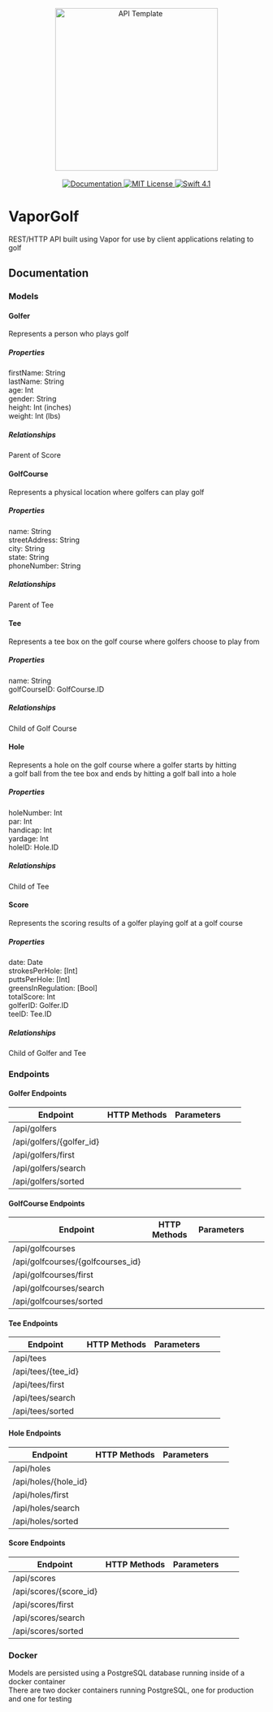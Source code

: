 <p align="center">
    <img src="https://user-images.githubusercontent.com/1342803/36623515-7293b4ec-18d3-11e8-85ab-4e2f8fb38fbd.png" width="320" alt="API Template">
    <br>
    <br>
    <a href="http://docs.vapor.codes/3.0/">
        <img src="http://img.shields.io/badge/read_the-docs-2196f3.svg" alt="Documentation">
    </a>
    <a href="LICENSE">
        <img src="http://img.shields.io/badge/license-MIT-brightgreen.svg" alt="MIT License">
    </a>
    <a href="https://swift.org">
        <img src="http://img.shields.io/badge/swift-4.1-brightgreen.svg" alt="Swift 4.1">
    </a>
</p>

# VaporGolf
REST/HTTP API built using Vapor for use by client applications relating to golf </br>

## Documentation

### Models

#### Golfer
Represents a person who plays golf </br>

##### Properties
firstName: String </br>
lastName: String </br>
age: Int </br>
gender: String </br>
height: Int (inches) </br>
weight: Int (lbs) </br>

##### Relationships
Parent of Score </br>

#### GolfCourse
Represents a physical location where golfers can play golf </br>

##### Properties
name: String </br>
streetAddress: String </br>
city: String </br>
state: String </br>
phoneNumber: String </br>

##### Relationships
Parent of Tee </br>

#### Tee
Represents a tee box on the golf course where golfers choose to play from </br>

##### Properties
name: String </br>
golfCourseID: GolfCourse.ID </br>
 
##### Relationships
Child of Golf Course </br>

#### Hole
Represents a hole on the golf course where a golfer starts by hitting </br>
a golf ball from the tee box and ends by hitting a golf ball into a hole </br>

##### Properties
holeNumber: Int </br>
par: Int </br>
handicap: Int </br>
yardage: Int </br>
holeID: Hole.ID </br>

##### Relationships
Child of Tee </br>
  
#### Score
Represents the scoring results of a golfer playing golf at a golf course </br>

##### Properties
date: Date </br>
strokesPerHole: [Int] </br>
puttsPerHole: [Int] </br>
greensInRegulation: [Bool] </br>
totalScore: Int </br>
golferID: Golfer.ID </br>
teeID: Tee.ID </br>

##### Relationships
Child of Golfer and Tee </br>
  
### Endpoints

#### Golfer Endpoints
| Endpoint                 | HTTP Methods | Parameters |   |   |
|--------------------------|--------------|------------|---|---|
| /api/golfers             |              |            |   |   |
| /api/golfers/{golfer_id} |              |            |   |   |
| /api/golfers/first       |              |            |   |   |
| /api/golfers/search      |              |            |   |   |
| /api/golfers/sorted      |              |            |   |   |

#### GolfCourse Endpoints
| Endpoint                          | HTTP Methods | Parameters |   |   |
|-----------------------------------|--------------|------------|---|---|
| /api/golfcourses                  |              |            |   |   |
| /api/golfcourses/{golfcourses_id} |              |            |   |   |
| /api/golfcourses/first            |              |            |   |   |
| /api/golfcourses/search           |              |            |   |   |
| /api/golfcourses/sorted           |              |            |   |   |

#### Tee Endpoints
| Endpoint           | HTTP Methods | Parameters |   |   |
|--------------------|--------------|------------|---|---|
| /api/tees          |              |            |   |   |
| /api/tees/{tee_id} |              |            |   |   |
| /api/tees/first    |              |            |   |   |
| /api/tees/search   |              |            |   |   |
| /api/tees/sorted   |              |            |   |   |

#### Hole Endpoints
| Endpoint             | HTTP Methods | Parameters |   |   |
|----------------------|--------------|------------|---|---|
| /api/holes           |              |            |   |   |
| /api/holes/{hole_id} |              |            |   |   |
| /api/holes/first     |              |            |   |   |
| /api/holes/search    |              |            |   |   |
| /api/holes/sorted    |              |            |   |   |

#### Score Endpoints
| Endpoint               | HTTP Methods | Parameters |   |   |
|------------------------|--------------|------------|---|---|
| /api/scores            |              |            |   |   |
| /api/scores/{score_id} |              |            |   |   |
| /api/scores/first      |              |            |   |   |
| /api/scores/search     |              |            |   |   |
| /api/scores/sorted     |              |            |   |   |

### Docker
Models are persisted using a PostgreSQL database running inside of a docker container </br>
There are two docker containers running PostgreSQL, one for production and one for testing </br>

 
